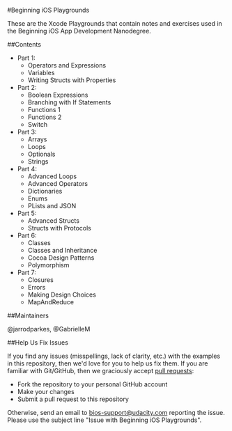 #Beginning iOS Playgrounds

These are the Xcode Playgrounds that contain notes and exercises used in the Beginning iOS App Development Nanodegree.

##Contents

* Part 1:
  * Operators and Expressions
  * Variables
  * Writing Structs with Properties
* Part 2:
  * Boolean Expressions
  * Branching with If Statements
  * Functions 1
  * Functions 2
  * Switch
* Part 3:
  * Arrays
  * Loops
  * Optionals
  * Strings
* Part 4:
  * Advanced Loops
  * Advanced Operators
  * Dictionaries
  * Enums
  * PLists and JSON
* Part 5:
  * Advanced Structs
  * Structs with Protocols
* Part 6:
  * Classes
  * Classes and Inheritance
  * Cocoa Design Patterns
  * Polymorphism
* Part 7:
  * Closures
  * Errors
  * Making Design Choices
  * MapAndReduce

##Maintainers

@jarrodparkes, @GabrielleM

##Help Us Fix Issues

If you find any issues (misspellings, lack of clarity, etc.) with the examples in this repository, then we'd love for you to help us fix them. If you are familiar with Git/GitHub, then we graciously accept [pull requests](https://help.github.com/articles/using-pull-requests/):

* Fork the repository to your personal GitHub account
* Make your changes
* Submit a pull request to this repository

Otherwise, send an email to bios-support@udacity.com reporting the issue. Please use the subject line "Issue with Beginning iOS Playgrounds".
